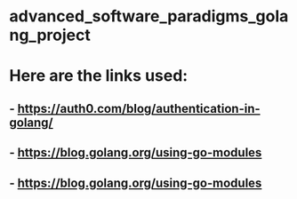 # advanced_software_paradigms_golang_project


# Here are the links used:

## - https://auth0.com/blog/authentication-in-golang/
## - https://blog.golang.org/using-go-modules
## - https://blog.golang.org/using-go-modules
